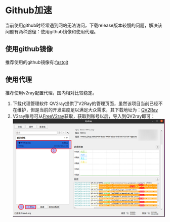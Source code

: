 <!--
 * @Author: your name
 * @Date: 2021-08-20 00:23:15
 * @LastEditTime: 2021-08-20 00:35:59
 * @LastEditors: Please set LastEditors
 * @Description: In User Settings Edit
 * @FilePath: /sphinx-note/source/和谐教程.md
-->
# Github加速
当前使用github时经常遇到网站无法访问，下载release版本较慢的问题，解决该问题有两种途径：使用github镜像和使用代理。

## 使用github镜像

推荐使用的github镜像有:[fastgit](https://hub.fastgit.org/)

## 使用代理
推荐使用v2ray配置代理，国内相对比较稳定。
1. 下载代理管理软件
QV2ray提供了V2Ray的管理页面，虽然该项目当前已经不在维护，但是当前的开发进度足以满足大众需求，其下载地址为：[QV2Ray](https://hub.fastgit.org/Qv2ray/Qv2ray/releases)
2. V2ray账号可从[FreeV2ray](https://view.freev2ray.org/)获取，获取到账号以后，导入到QV2ray即可：
   ![QV2ray](./pictures/qv2ray.png)